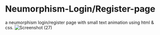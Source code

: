 # Neumorphism-Login/Register-page
a neumorphism login/register page with small text animation using html & css.
![Screenshot (27)](https://user-images.githubusercontent.com/115480641/196056544-0e6e1670-eba0-477a-876d-baf8ae9138ca.png)

